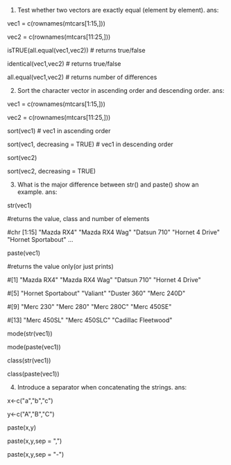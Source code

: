 1. Test whether two vectors are exactly equal (element by element). 
ans:

vec1 = c(rownames(mtcars[1:15,])) 

vec2 = c(rownames(mtcars[11:25,])) 



isTRUE(all.equal(vec1,vec2)) # returns true/false

identical(vec1,vec2)         # returns true/false

all.equal(vec1,vec2)         # returns number of differences



2. Sort the character vector in ascending order and descending order. 
ans:

vec1 = c(rownames(mtcars[1:15,])) 

vec2 = c(rownames(mtcars[11:25,])) 



sort(vec1)                    # vec1 in ascending order 

sort(vec1, decreasing = TRUE) # vec1 in descending order



sort(vec2)

sort(vec2, decreasing = TRUE)



3. What is the major difference between str() and paste() show an example. 
ans:


str(vec1)

#returns the value, class and number of elements

#chr [1:15] "Mazda RX4" "Mazda RX4 Wag" "Datsun 710" "Hornet 4 Drive" "Hornet Sportabout" ...



paste(vec1)

#returns the value only(or just prints)

#[1] "Mazda RX4"          "Mazda RX4 Wag"      "Datsun 710"         "Hornet 4 Drive"    

#[5] "Hornet Sportabout"  "Valiant"            "Duster 360"         "Merc 240D"         

#[9] "Merc 230"           "Merc 280"           "Merc 280C"          "Merc 450SE"        

#[13] "Merc 450SL"         "Merc 450SLC"        "Cadillac Fleetwood"



mode(str(vec1))

mode(paste(vec1))

class(str(vec1))

class(paste(vec1))



4. Introduce a separator when concatenating the strings. 
ans:

x<-c("a","b","c")

y<-c("A","B","C")  

paste(x,y)

paste(x,y,sep = ",")

paste(x,y,sep = "-")
